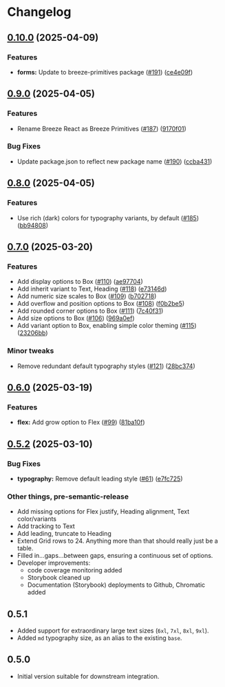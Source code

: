 # Changelog

## [0.10.0](https://github.com/jszymanowski/breeze/compare/primitives@0.9.0...primitives@0.10.0) (2025-04-09)


### Features

* **forms:** Update to breeze-primitives package ([#191](https://github.com/jszymanowski/breeze/issues/191)) ([ce4e09f](https://github.com/jszymanowski/breeze/commit/ce4e09fdb284d61edd1566856582ba490a0a2c2e))

## [0.9.0](https://github.com/jszymanowski/breeze/compare/primitives@0.8.0...primitives@0.9.0) (2025-04-05)


### Features

* Rename Breeze React as Breeze Primitives ([#187](https://github.com/jszymanowski/breeze/issues/187)) ([9170f01](https://github.com/jszymanowski/breeze/commit/9170f0152a59abcbaff7cdcfcd6c2970aaa0856b))


### Bug Fixes

* Update package.json to reflect new package name ([#190](https://github.com/jszymanowski/breeze/issues/190)) ([ccba431](https://github.com/jszymanowski/breeze/commit/ccba431db94c942a273fd6c1a03d9d22c6d44fd3))

## [0.8.0](https://github.com/jszymanowski/breeze/compare/react@0.7.0...react@0.8.0) (2025-04-05)


### Features

* Use rich (dark) colors for typography variants, by default ([#185](https://github.com/jszymanowski/breeze/issues/185)) ([bb94808](https://github.com/jszymanowski/breeze/commit/bb94808f4068510aedcec54ee9b8b4ff79ed8696))

## [0.7.0](https://github.com/jszymanowski/breeze/compare/react-v0.6.0...react@0.7.0) (2025-03-20)


### Features

* Add display options to Box ([#110](https://github.com/jszymanowski/breeze/issues/110)) ([ae97704](https://github.com/jszymanowski/breeze/commit/ae977043043087fe066db0ce35d6a1dd8bca94de))
* Add inherit variant to Text, Heading ([#118](https://github.com/jszymanowski/breeze/issues/118)) ([e73146d](https://github.com/jszymanowski/breeze/commit/e73146dc799091ccdc7b83497fde23ecb7f1f2f1))
* Add numeric size scales to Box ([#109](https://github.com/jszymanowski/breeze/issues/109)) ([b702718](https://github.com/jszymanowski/breeze/commit/b702718712ca7c9417aa0de9433dd5de159ac207))
* Add overflow and position options to Box ([#108](https://github.com/jszymanowski/breeze/issues/108)) ([f0b2be5](https://github.com/jszymanowski/breeze/commit/f0b2be521246b222cd76a0c90dc606c7757ccaa3))
* Add rounded corner options to Box ([#111](https://github.com/jszymanowski/breeze/issues/111)) ([7c40f31](https://github.com/jszymanowski/breeze/commit/7c40f3166d9f807b9cd44a3651edfae763521ea7))
* Add size options to Box ([#106](https://github.com/jszymanowski/breeze/issues/106)) ([969a0ef](https://github.com/jszymanowski/breeze/commit/969a0efc361aeab7264fc17c07c8137efbad7481))
* Add variant option to Box, enabling simple color theming ([#115](https://github.com/jszymanowski/breeze/issues/115)) ([23206bb](https://github.com/jszymanowski/breeze/commit/23206bb239070ec452a9f17f42260a11616b4ebd))


### Minor tweaks

* Remove redundant default typography styles ([#121](https://github.com/jszymanowski/breeze/issues/121)) ([28bc374](https://github.com/jszymanowski/breeze/commit/28bc374372798af87ecf20bfce6e3d7e6006d274))

## [0.6.0](https://github.com/jszymanowski/breeze/compare/react@0.5.2...react-v0.6.0) (2025-03-19)


### Features

* **flex:** Add grow option to Flex ([#99](https://github.com/jszymanowski/breeze/issues/99)) ([81ba10f](https://github.com/jszymanowski/breeze/commit/81ba10f747b9371e89e3502157ac0cd74cfc63eb))


## [0.5.2](https://github.com/jszymanowski/breeze/compare/react@0.5.1...react@0.5.2) (2025-03-10)

### Bug Fixes

- **typography:** Remove default leading style ([#61](https://github.com/jszymanowski/breeze/issues/61)) ([e7fc725](https://github.com/jszymanowski/breeze/commit/e7fc7257a39e513ba48b9d9e66d4eae0b0b6e262))

### Other things, pre-semantic-release

- Add missing options for Flex justify, Heading alignment, Text color/variants
- Add tracking to Text
- Add leading, truncate to Heading
- Extend Grid rows to 24. Anything more than that should really just be a table.
- Filled in...gaps...between gaps, ensuring a continuous set of options.
- Developer improvements:
  - code coverage monitoring added
  - Storybook cleaned up
  - Documentation (Storybook) deployments to Github, Chromatic added

## 0.5.1

- Added support for extraordinary large text sizes (`6xl`, `7xl`, `8xl`, `9xl`).
- Added `md` typography size, as an alias to the existing `base`.

## 0.5.0

- Initial version suitable for downstream integration.
